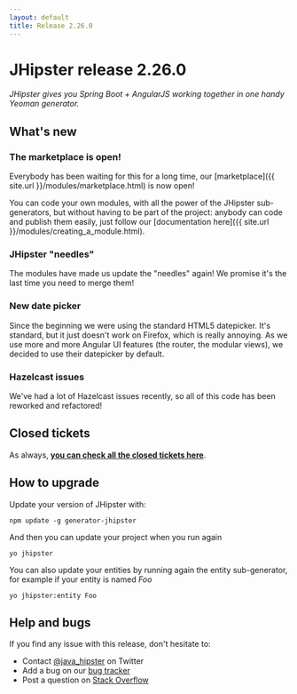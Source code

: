 ```yaml
---
layout: default
title: Release 2.26.0
---
```


JHipster release 2.26.0
==================

*JHipster gives you Spring Boot + AngularJS working together in one handy Yeoman generator.*

What's new
----------

### The marketplace is open!

Everybody has been waiting for this for a long time, our [marketplace]({{ site.url }}/modules/marketplace.html) is now open!

You can code your own modules, with all the power of the JHipster sub-generators, but without having to be part of the project: anybody can code and publish them easily, just follow our [documentation here]({{ site.url }}/modules/creating_a_module.html).

### JHipster "needles"

The modules have made us update the "needles" again! We promise it's the last time you need to merge them!

### New date picker

Since the beginning we were using the standard HTML5 datepicker. It's standard, but it just doesn't work on Firefox, which is really annoying.
As we use more and more Angular UI features (the router, the modular views), we decided to use their datepicker by default.

### Hazelcast issues

We've had a lot of Hazelcast issues recently, so all of this code has been reworked and refactored!

Closed tickets
------------

As always, __[you can check all the closed tickets here](https://github.com/jhipster/generator-jhipster/issues?q=milestone%3A2.26.0+is%3Aclosed)__.

How to upgrade
------------

Update your version of JHipster with:

```
npm update -g generator-jhipster
```

And then you can update your project when you run again

```
yo jhipster
```

You can also update your entities by running again the entity sub-generator, for example if your entity is named _Foo_

```
yo jhipster:entity Foo
```

Help and bugs
--------------

If you find any issue with this release, don't hesitate to:

- Contact [@java_hipster](https://twitter.com/java_hipster) on Twitter
- Add a bug on our [bug tracker](https://github.com/jhipster/generator-jhipster/issues?state=open)
- Post a question on [Stack Overflow](http://stackoverflow.com/tags/jhipster/info)
